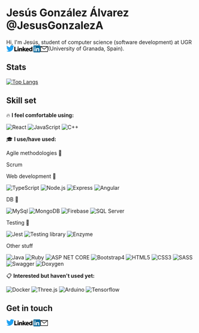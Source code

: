 # Jesús González Álvarez @JesusGonzalezA 
Hi, I'm Jesús, student of computer science (software development) at UGR (University of Granada, Spain). <a href="https://twitter.com/JesusGonADev">
  <img align="left" alt="JesusGonzalezA | Twitter" width="21px" src="https://raw.githubusercontent.com/JesusGonzalezA/JesusGonzalezA/master/assets/twitter-logo.png" />
</a>
<a href="https://www.linkedin.com/in/jesusgonzalezalvarez">
  <img align="left" alt="Mail" width="70px" src="https://raw.githubusercontent.com/JesusGonzalezA/JesusGonzalezA/master/assets/linkedin-logo.png" />
</a>
<a href="mailto:jesusgranada99@gmail.com?Subject=Hola%20Jesús!">
 <img align="left" alt="Mail" width="20px" src="https://raw.githubusercontent.com/JesusGonzalezA/JesusGonzalezA/master/assets/mail-icon.png" />
</a>

## Stats

[![Top Langs](https://github-readme-stats.vercel.app/api/top-langs/?username=JesusGonzalezA&layout=compact)](https://github.com/JesusGonzalezA?tab=repositories)


## Skill set

:fire: **I feel comfortable using:** 

![React](https://img.shields.io/badge/-React-61DAFB?style=plastic&logo=react&logoColor=white)
![JavaScript](https://img.shields.io/badge/-JavaScript-F7DF1E?style=plastic&logo=JavaScript&logoColor=black)
![C++](https://img.shields.io/badge/-C++-00599C?style=plastic&logo=cplusplus&logoColor=black)

:mortar_board: **I use/have used:**


Agile methodologies :two_men_holding_hands: 

Scrum


Web development :hammer: 

![TypeScript](https://img.shields.io/badge/-TypeScript-3178C6?style=plastic&logo=TypeScript&logoColor=white)
![Node.js](https://img.shields.io/badge/-Node.js-339933?style=plastic&logo=node.js&logoColor=white)
![Express](https://img.shields.io/badge/-Express-339933?style=plastic&logo=node.js&logoColor=white)
![Angular](https://img.shields.io/badge/-Angular-DD0031?style=plastic&logo=angular)
    
    
DB :floppy_disk: 

![MySql](https://img.shields.io/badge/-MySql-4479A1?style=plastic&logo=mysql&logoColor=white)
![MongoDB](https://img.shields.io/badge/-MongoDB-47A248?style=plastic&logo=MongoDB&logoColor=white)
![Firebase](https://img.shields.io/badge/-Firebase-FFCA28?style=plastic&logo=firebase&logoColor=white)
![SQL Server](https://img.shields.io/badge/-SQL%20Server-CC2927?style=plastic&logo=microsoftsqlserver&logoColor=white)

    
Testing :microscope: 

![Jest](https://img.shields.io/badge/-Jest-C21325?style=plastic&logo=Jest&logoColor=white)
![Testing library](https://img.shields.io/badge/-Testing%20library-E33332?style=plastic&logo=testinglibrary&logoColor=white)
![Enzyme](https://img.shields.io/badge/-Enzyme-141526?style=plastic&logo=speedtest&logoColor=white)
    
    
Other stuff 

![Java](https://img.shields.io/badge/-Java-007396?style=plastic&logo=java&logoColor=white)
![Ruby](https://img.shields.io/badge/-Ruby-CC342D?style=plastic&logo=ruby&logoColor=white)
![ASP NET CORE](https://img.shields.io/badge/-Ruby-512BD4?style=plastic&logo=ruby&logoColor=white)
![Bootstrap4](https://img.shields.io/badge/-Bootstrap-7952B3?style=plastic&logo=bootstrap&logoColor=white)
![HTML5](https://img.shields.io/badge/-HTML5-E34F26?style=plastic&logo=html5&logoColor=white)
![CSS3](https://img.shields.io/badge/-CSS3-1572B6?style=plastic&logo=css3&logoColor=white)
![SASS](https://img.shields.io/badge/-SASS-CC6699?style=plastic&logo=sass&logoColor=white)
![Swagger](https://img.shields.io/badge/-Swagger-85EA2D?style=plastic&logo=swagger&logoColor=white)
![Doxygen](https://img.shields.io/badge/-Doxygen-8CA1AF?style=plastic&logo=readthedocs&logoColor=white)

:clipboard: **Interested but haven't used yet:** 


![Docker](https://img.shields.io/badge/-Docker-2496ED?style=plastic&logo=docker&logoColor=white)
![Three.js](https://img.shields.io/badge/-Three.js-000000?style=plastic&logo=three-dot-js&logoColor=white)
![Arduino](https://img.shields.io/badge/-Arduino-00979D?style=plastic&logo=arduino&logoColor=white)
![Tensorflow](https://img.shields.io/badge/-Tensorflow-FF6F00?style=plastic&logo=tensorflow&logoColor=white)


## Get in touch 

<a href="https://twitter.com/JesusGonADev">
  <img align="left" alt="JesusGonzalezA | Twitter" width="21px" src="https://raw.githubusercontent.com/JesusGonzalezA/JesusGonzalezA/master/assets/twitter-logo.png" />
</a>
<a href="https://www.linkedin.com/in/jesusgonzalezalvarez">
  <img align="left" alt="Mail" width="70px" src="https://raw.githubusercontent.com/JesusGonzalezA/JesusGonzalezA/master/assets/linkedin-logo.png" />
</a>
<a href="mailto:jesusgranada99@gmail.com?Subject=Hola%20Jesús!">
 <img align="left" alt="Mail" width="20px" src="https://raw.githubusercontent.com/JesusGonzalezA/JesusGonzalezA/master/assets/mail-icon.png" />
</a>
